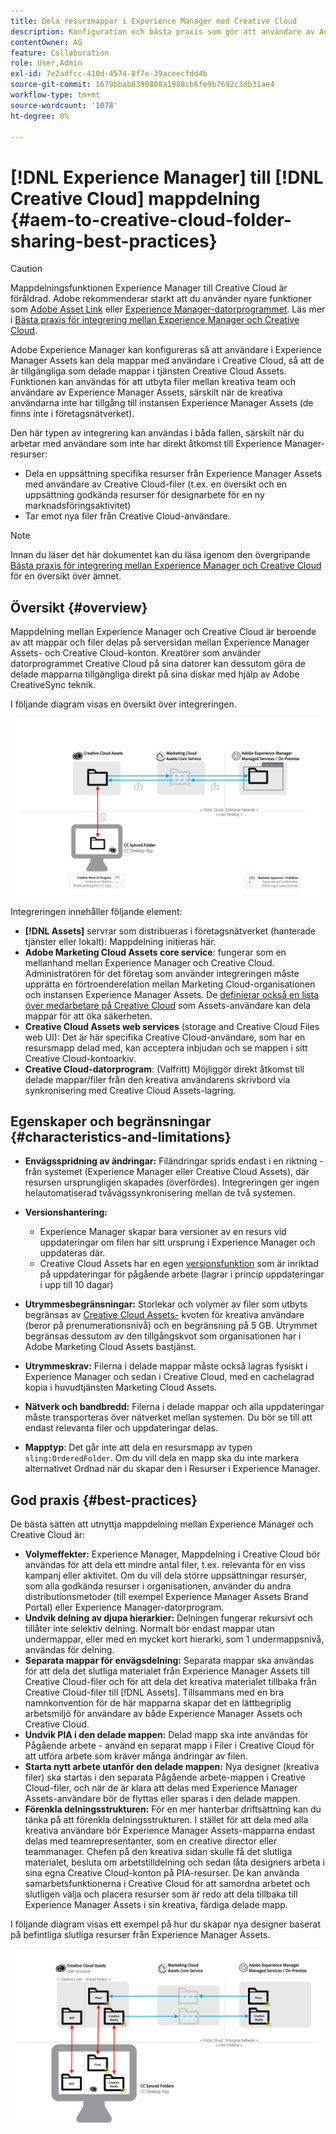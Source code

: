 ```yaml
---
title: Dela resursmappar i Experience Manager med Creative Cloud
description: Konfiguration och bästa praxis som gör att användare av Adobe Experience Manager Assets kan utbyta resursmappar med Adobe Creative Cloud-användare.
contentOwner: AG
feature: Collaboration
role: User,Admin
exl-id: 7e2adfcc-410d-4574-8f7e-39aceecfdd4b
source-git-commit: 1679bbab6390808a1988cb6fe9b7692c3db31ae4
workflow-type: tm+mt
source-wordcount: '1078'
ht-degree: 0%

---
```


# [!DNL Experience Manager] till  [!DNL Creative Cloud] mappdelning {#aem-to-creative-cloud-folder-sharing-best-practices}

>[!CAUTION]
>
>Mappdelningsfunktionen Experience Manager till Creative Cloud är föråldrad. Adobe rekommenderar starkt att du använder nyare funktioner som [Adobe Asset Link](https://helpx.adobe.com/enterprise/admin-guide.html/enterprise/using/adobe-asset-link.ug.html) eller [Experience Manager-datorprogrammet](https://experienceleague.adobe.com/docs/experience-manager-desktop-app/using/using.html). Läs mer i [Bästa praxis för integrering mellan Experience Manager och Creative Cloud](/help/assets/aem-cc-integration-best-practices.md).

Adobe Experience Manager kan konfigureras så att användare i Experience Manager Assets kan dela mappar med användare i Creative Cloud, så att de är tillgängliga som delade mappar i tjänsten Creative Cloud Assets. Funktionen kan användas för att utbyta filer mellan kreativa team och användare av Experience Manager Assets, särskilt när de kreativa användarna inte har tillgång till instansen Experience Manager Assets (de finns inte i företagsnätverket).

Den här typen av integrering kan användas i båda fallen, särskilt när du arbetar med användare som inte har direkt åtkomst till Experience Manager-resurser:

* Dela en uppsättning specifika resurser från Experience Manager Assets med användare av Creative Cloud-filer (t.ex. en översikt och en uppsättning godkända resurser för designarbete för en ny marknadsföringsaktivitet)
* Tar emot nya filer från Creative Cloud-användare.

>[!NOTE]
>
>Innan du läser det här dokumentet kan du läsa igenom den övergripande [Bästa praxis för integrering mellan Experience Manager och Creative Cloud](aem-cc-integration-best-practices.md) för en översikt över ämnet.

## Översikt {#overview}

Mappdelning mellan Experience Manager och Creative Cloud är beroende av att mappar och filer delas på serversidan mellan Experience Manager Assets- och Creative Cloud-konton. Kreatörer som använder datorprogrammet Creative Cloud på sina datorer kan dessutom göra de delade mapparna tillgängliga direkt på sina diskar med hjälp av Adobe CreativeSync teknik.

I följande diagram visas en översikt över integreringen.

![chlimage_1-406](assets/chlimage_1-406.png)

Integreringen innehåller följande element:

* **[!DNL Assets]** servrar som distribueras i företagsnätverket (hanterade tjänster eller lokalt): Mappdelning initieras här.
* **Adobe Marketing Cloud Assets core service**: fungerar som en mellanhand mellan Experience Manager och Creative Cloud. Administratören för det företag som använder integreringen måste upprätta en förtroenderelation mellan Marketing Cloud-organisationen och instansen Experience Manager Assets. De [definierar också en lista över medarbetare på Creative Cloud](https://experienceleague.adobe.com/docs/core-services/interface/assets/t-admin-add-cc-user.html#assets) som Assets-användare kan dela mappar för att öka säkerheten.
* **Creative Cloud Assets web services**  (storage and Creative Cloud Files web UI): Det är här specifika Creative Cloud-användare, som har en resursmapp delad med, kan acceptera inbjudan och se mappen i sitt Creative Cloud-kontoarkiv.
* **Creative Cloud-datorprogram**: (Valfritt) Möjliggör direkt åtkomst till delade mappar/filer från den kreativa användarens skrivbord via synkronisering med Creative Cloud Assets-lagring.

## Egenskaper och begränsningar {#characteristics-and-limitations}

* **Envägsspridning av ändringar:** Filändringar sprids endast i en riktning - från systemet (Experience Manager eller Creative Cloud Assets), där resursen ursprungligen skapades (överfördes). Integreringen ger ingen helautomatiserad tvåvägssynkronisering mellan de två systemen.

* **Versionshantering:**

   * Experience Manager skapar bara versioner av en resurs vid uppdateringar om filen har sitt ursprung i Experience Manager och uppdateras där.
   * Creative Cloud Assets har en egen [versionsfunktion](https://helpx.adobe.com/creative-cloud/help/versioning-faq.html) som är inriktad på uppdateringar för pågående arbete (lagrar i princip uppdateringar i upp till 10 dagar)

* **Utrymmesbegränsningar:** Storlekar och volymer av filer som utbyts begränsas av  [Creative Cloud Assets-](https://helpx.adobe.com/creative-cloud/kb/file-storage-quota.html) kvoten för kreativa användare (beror på prenumerationsnivå) och en begränsning på 5 GB. Utrymmet begränsas dessutom av den tillgångskvot som organisationen har i Adobe Marketing Cloud Assets bastjänst.

* **Utrymmeskrav:** Filerna i delade mappar måste också lagras fysiskt i Experience Manager och sedan i Creative Cloud, med en cachelagrad kopia i huvudtjänsten Marketing Cloud Assets.
* **Nätverk och bandbredd:** Filerna i delade mappar och alla uppdateringar måste transporteras över nätverket mellan systemen. Du bör se till att endast relevanta filer och uppdateringar delas.
* **Mapptyp**: Det går inte att dela en resursmapp av typen  `sling:OrderedFolder`. Om du vill dela en mapp ska du inte markera alternativet Ordnad när du skapar den i Resurser i Experience Manager.

## God praxis {#best-practices}

De bästa sätten att utnyttja mappdelning mellan Experience Manager och Creative Cloud är:

* **Volymeffekter:** Experience Manager, Mappdelning i Creative Cloud bör användas för att dela ett mindre antal filer, t.ex. relevanta för en viss kampanj eller aktivitet. Om du vill dela större uppsättningar resurser, som alla godkända resurser i organisationen, använder du andra distributionsmetoder (till exempel Experience Manager Assets Brand Portal) eller Experience Manager-datorprogram.
* **Undvik delning av djupa hierarkier:** Delningen fungerar rekursivt och tillåter inte selektiv delning. Normalt bör endast mappar utan undermappar, eller med en mycket kort hierarki, som 1 undermappsnivå, användas för delning.
* **Separata mappar för envägsdelning:** Separata mappar ska användas för att dela det slutliga materialet från Experience Manager Assets till Creative Cloud-filer och för att dela det kreativa materialet tillbaka från Creative Cloud-filer till  [!DNL Assets]. Tillsammans med en bra namnkonvention för de här mapparna skapar det en lättbegriplig arbetsmiljö för användare av både Experience Manager Assets och Creative Cloud.
* **Undvik PIA i den delade mappen:** Delad mapp ska inte användas för Pågående arbete - använd en separat mapp i Filer i Creative Cloud för att utföra arbete som kräver många ändringar av filen.
* **Starta nytt arbete utanför den delade mappen:** Nya designer (kreativa filer) ska startas i den separata Pågående arbete-mappen i Creative Cloud-filer, och när de är klara att delas med Experience Manager Assets-användare bör de flyttas eller sparas i den delade mappen.
* **Förenkla delningsstrukturen:** För en mer hanterbar driftsättning kan du tänka på att förenkla delningsstrukturen. I stället för att dela med alla kreativa användare bör Experience Manager Assets-mapparna endast delas med teamrepresentanter, som en creative director eller teammanager. Chefen på den kreativa sidan skulle få det slutliga materialet, besluta om arbetstilldelning och sedan låta designers arbeta i sina egna Creative Cloud-konton på PIA-resurser. De kan använda samarbetsfunktionerna i Creative Cloud för att samordna arbetet och slutligen välja och placera resurser som är redo att dela tillbaka till Experience Manager Assets i sin kreativa, färdiga delade mapp.

I följande diagram visas ett exempel på hur du skapar nya designer baserat på befintliga slutliga resurser från Experience Manager Assets.

![chlimage_1-407](assets/chlimage_1-407.png)
